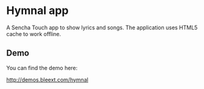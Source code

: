 <h1>Hymnal app</h1>

A Sencha Touch app to show lyrics and songs. The application uses HTML5 cache to work offline.

<h2>Demo</h2>
You can find the demo here:

http://demos.bleext.com/hymnal